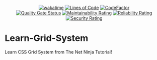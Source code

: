 <div align="center">

  [![wakatime](https://wakatime.com/badge/github/Amir-Pourhadi/Learn-Grid-System.svg)](https://wakatime.com/badge/github/Amir-Pourhadi/Learn-Grid-System)
  [![Lines of Code](https://sonarcloud.io/api/project_badges/measure?project=Amir-Pourhadi_Learn-Grid-System&metric=ncloc)](https://sonarcloud.io/dashboard?id=Amir-Pourhadi_Learn-Grid-System)
  [![CodeFactor](https://www.codefactor.io/repository/github/amir-pourhadi/learn-grid-system/badge)](https://www.codefactor.io/repository/github/amir-pourhadi/learn-grid-system)  
  [![Quality Gate Status](https://sonarcloud.io/api/project_badges/measure?project=Amir-Pourhadi_Learn-Grid-System&metric=alert_status)](https://sonarcloud.io/dashboard?id=Amir-Pourhadi_Learn-Grid-System)
  [![Maintainability Rating](https://sonarcloud.io/api/project_badges/measure?project=Amir-Pourhadi_Learn-Grid-System&metric=sqale_rating)](https://sonarcloud.io/dashboard?id=Amir-Pourhadi_Learn-Grid-System)
  [![Reliability Rating](https://sonarcloud.io/api/project_badges/measure?project=Amir-Pourhadi_Learn-Grid-System&metric=reliability_rating)](https://sonarcloud.io/dashboard?id=Amir-Pourhadi_Learn-Grid-System)
  [![Security Rating](https://sonarcloud.io/api/project_badges/measure?project=Amir-Pourhadi_Learn-Grid-System&metric=security_rating)](https://sonarcloud.io/dashboard?id=Amir-Pourhadi_Learn-Grid-System)
</div>

# Learn-Grid-System
Learn CSS Grid System from The Net Ninja Tutorial!
